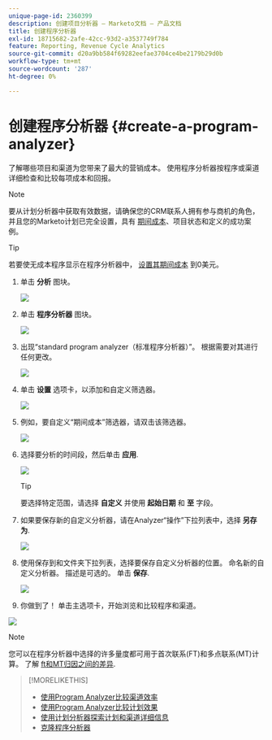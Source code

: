 ```yaml
---
unique-page-id: 2360399
description: 创建项目分析器 — Marketo文档 — 产品文档
title: 创建程序分析器
exl-id: 18715682-2afe-42cc-93d2-a3537749f784
feature: Reporting, Revenue Cycle Analytics
source-git-commit: d20a9bb584f69282eefae3704ce4be2179b29d0b
workflow-type: tm+mt
source-wordcount: '287'
ht-degree: 0%

---
```


# 创建程序分析器 {#create-a-program-analyzer}

了解哪些项目和渠道为您带来了最大的营销成本。 使用程序分析器按程序或渠道详细检查和比较每项成本和回报。

>[!NOTE]
>
>要从计划分析器中获取有效数据，请确保您的CRM联系人拥有参与商机的角色，并且您的Marketo计划已完全设置，具有 [期间成本](/help/marketo/product-docs/reporting/revenue-cycle-analytics/revenue-tools/define-period-costs.md)、项目状态和定义的成功案例。

>[!TIP]
>
>若要使无成本程序显示在程序分析器中， [设置其期间成本](/help/marketo/product-docs/reporting/revenue-cycle-analytics/revenue-tools/define-period-costs.md) 到0美元。

1. 单击 **分析** 图块。

   ![](assets/image2014-9-17-13-3a7-3a1.png)

1. 单击 **程序分析器** 图块。

   ![](assets/program-analyzer-icon-hand.png)

1. 出现“standard program analyzer（标准程序分析器）”。 根据需要对其进行任何更改。

   ![](assets/image2016-10-31-15-3a3-3a9.png)

1. 单击 **设置** 选项卡，以添加和自定义筛选器。

   ![](assets/image2016-10-31-15-3a25-3a57.png)

1. 例如，要自定义“期间成本”筛选器，请双击该筛选器。

   ![](assets/image2016-10-31-15-3a33-3a2.png)

1. 选择要分析的时间段，然后单击 **应用**.

   ![](assets/image2016-10-31-15-3a30-3a32.png)

   >[!TIP]
   >
   >要选择特定范围，请选择 **自定义** 并使用 **起始日期** 和 **至** 字段。

1. 如果要保存新的自定义分析器，请在Analyzer“操作”下拉列表中，选择 **另存为**.

   ![](assets/image2016-10-31-15-3a5-3a8.png)

1. 使用保存到和文件夹下拉列表，选择要保存自定义分析器的位置。 命名新的自定义分析器。 描述是可选的。 单击 **保存**.

   ![](assets/image2016-10-31-15-3a7-3a19.png)

1. 你做到了！ 单击主选项卡，开始浏览和比较程序和渠道。

![](assets/november-custom-report.png)

>[!NOTE]
>
>您可以在程序分析器中选择的许多量度都可用于首次联系(FT)和多点联系(MT)计算。 了解 [ft和MT归因之间的差异](/help/marketo/product-docs/reporting/revenue-cycle-analytics/revenue-tools/attribution/understanding-attribution.md).

>[!MORELIKETHIS]
>
>* [使用Program Analyzer比较渠道效率](/help/marketo/product-docs/reporting/revenue-cycle-analytics/program-analytics/compare-channel-effectiveness-with-the-program-analyzer.md)
>* [使用Program Analyzer比较计划效果](/help/marketo/product-docs/reporting/revenue-cycle-analytics/program-analytics/compare-program-effectiveness-with-the-program-analyzer.md)
>* [使用计划分析器探索计划和渠道详细信息](/help/marketo/product-docs/reporting/revenue-cycle-analytics/program-analytics/explore-program-and-channel-details-with-the-program-analyzer.md)
>* [克隆程序分析器](/help/marketo/product-docs/reporting/revenue-cycle-analytics/program-analytics/clone-a-program-analyzer.md)
